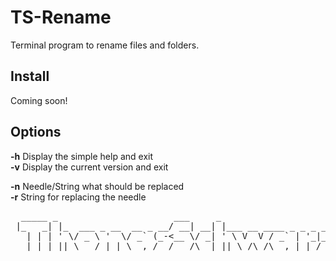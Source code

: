 # TS-Rename
Terminal program to rename files and folders.

## Install
Coming soon!

## Options
 **-h** Display the simple help and exit  
 **-v** Display the current version and exit  

 **-n** Needle/String what should be replaced  
 **-r** String for replacing the needle  

  
  
<pre>
  _____ _                      ___     _                       ___  __ 
 |_   _| |_  ___ _ __  __ _ __/ __| __| |___ __ ____ _ _ _ ___/ _ \/ / 
   | | | ' \/ _ \ '  \/ _` (_-<__ \/ _| ' \ V  V / _` | '_|_ /\_, / _ \
   |_| |_||_\___/_|_|_\__,_/__/___/\__|_||_\_/\_/\__,_|_| /__| /_/\___/
</pre>
